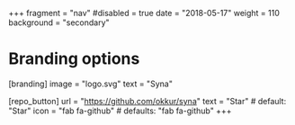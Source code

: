 +++
fragment = "nav"
#disabled = true
date = "2018-05-17"
weight = 110
background = "secondary"

# Branding options
[branding]
  image = "logo.svg"
  text = "Syna"

[repo_button]
  url = "https://github.com/okkur/syna"
  text = "Star" # default: "Star"
  icon = "fab fa-github" # defaults: "fab fa-github"
+++
